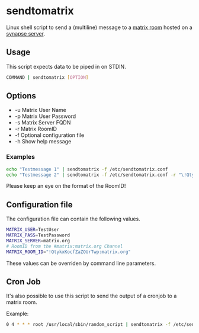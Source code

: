 # sendtomatrix

Linux shell script to send a (multiline) message to a [matrix room](https://matrix.org) hosted on a [synapse server](https://github.com/matrix-org/synapse).

## Usage

This script expects data to be piped in on STDIN.

```bash
COMMAND | sendtomatrix [OPTION]
```

## Options

* -u Matrix User Name
* -p Matrix User Password
* -s Matrix Server FQDN
* -r Matrix RoomID
* -f Optional configuration file
* -h Show help message

### Examples

```bash
echo "Testmessage 1" | sendtomatrix -f /etc/sendtomatrix.conf
echo "Testmessage 2" | sendtomatrix -f /etc/sendtomatrix.conf -r "\!QtykxKocfZaZOUrTwp:matrix.org"
```

Please keep an eye on the format of the RoomID!

## Configuration file

The configuration file can contain the following values.

```bash
MATRIX_USER=TestUser
MATRIX_PASS=TestPassword
MATRIX_SERVER=matrix.org
# RoomID from the #matrix:matrix.org Channel
MATRIX_ROOM_ID="!QtykxKocfZaZOUrTwp:matrix.org"
```

These values can be overriden by command line parameters.

## Cron Job

It's also possible to use this script to send the output of a cronjob to a matrix room.

Example:

```bash
0 4 * * * root /usr/local/sbin/random_script | sendtomatrix -f /etc/sendtomatrix.conf
```
